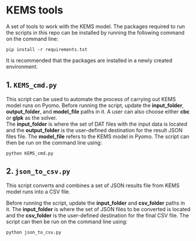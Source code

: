 # KEMS tools
A set of tools to work with the KEMS model. 
The packages required to run the scripts in this repo can be installed 
by running the following command on the command line:
```
pip install -r requirements.txt
```

It is recommended that the packages are installed in a newly created environment.


## 1. `KEMS_cmd.py`

This script can be used to automate the process of carrying out KEMS model runs on Pyomo.
Before running the script, update the **input_folder**, **output_folder**, and **model_file** paths in it. 
A user can also choose either **cbc** or **glpk** as the solver.  
The **input_folder** is where the set of DAT files with the input data is located and 
the **output_folder** is the user-defined destination for the result JSON files file. 
The **model_file** refers to the KEMS model in Pyomo.
The script can then be run on the command line using:
```
python KEMS_cmd.py
```

## 2. `json_to_csv.py`

This script converts and combines a set of JSON results file from KEMS model runs 
into a CSV file.

Before running the script, update the **input_folder** and **csv_folder** paths in it. 
The **input_folder** is where the set of JSON files to be converted is located and 
the **csv_folder** is the user-defined destination for the final CSV file. 
The script can then be run on the command line using:
```
python json_to_csv.py
```
